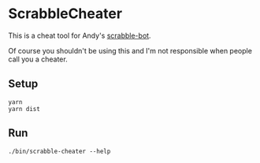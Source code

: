 # ScrabbleCheater
This is a cheat tool for Andy's [scrabble-bot](https://github.com/AndyLnd/scrabble-bot).

Of course you shouldn't be using this and I'm not responsible when people call you a cheater.

## Setup
```
yarn
yarn dist
```

## Run
```
./bin/scrabble-cheater --help
```
